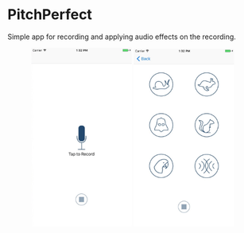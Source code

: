 PitchPerfect
===

Simple app for recording and applying audio effects on the recording.

<div style="text-align: center">
    <img src="app1.jpg" alt="Screenshot 1" width="40%">
    <img src="app2.jpg" alt="Screenshot 2" width="40%">
</div>
